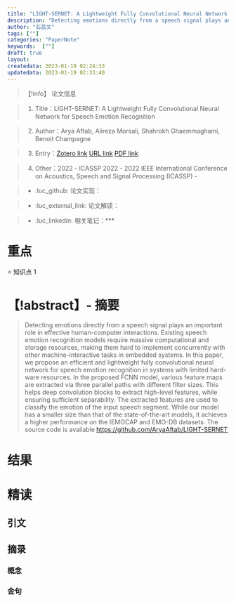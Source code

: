 ```yaml
---
title: "LIGHT-SERNET: A Lightweight Fully Convolutional Neural Network for Speech Emotion Recognition"
description: "Detecting emotions directly from a speech signal plays an important role in effective human-computer interactions. Existing speech emotion recognition models require massive computational and storage resources, making them hard to implement concurrently with other machine-interactive tasks in embedded systems. In this paper, we propose an efficient and lightweight fully convolutional neural network for speech emotion recognition in systems with limited hard-ware resources. In the proposed FCNN model, various feature maps are extracted via three parallel paths with different filter sizes. This helps deep convolution blocks to extract high-level features, while ensuring sufficient separability. The extracted features are used to classify the emotion of the input speech segment. While our model has a smaller size than that of the state-of-the-art models, it achieves a higher performance on the IEMOCAP and EMO-DB datasets. The source code is available https://github.com/AryaAftab/LIGHT-SERNET"
author: "石昌文"
tags: [""]
categories: "PaperNote"
keywords:  [""]
draft: true
layout: 
createdata: 2023-01-19 02:24:33
updatedata: 2023-01-19 02:33:40
---
```


> 【!info】 论文信息

>1. Title：LIGHT-SERNET: A Lightweight Fully Convolutional Neural Network for Speech Emotion Recognition

>2. Author：Arya Aftab, Alireza Morsali, Shahrokh Ghaemmaghami, Benoit Champagne

>3. Entry：[Zotero link](zotero://select/items/@aftabLIGHTSERNETLightweightFully2022) [URL link]() [PDF link](<file:///C\:\\Users\\19115\\OneDrive - stu.suda.edu.cn\\Zotero\\Aftab et al_2022_LIGHT-SERNET.pdf,E\:\\mypack\\人生规划\\3.进修\\2.升学\\04.硕士学习\\3.研究\\Zotero\\storage\\2RR9C4K9\\9746679.html[0]>)

>4. Other：2022 - ICASSP 2022 - 2022 IEEE International Conference on Acoustics, Speech and Signal Processing (ICASSP)     -   

>- :luc_github: 论文实现：

>- :luc_external_link: 论文解读：

>- :luc_linkedin: 相关笔记：***

# 重点

⭐ 知识点 1

# 【!abstract】- 摘要

> Detecting emotions directly from a speech signal plays an important role in effective human-computer interactions. Existing speech emotion recognition models require massive computational and storage resources, making them hard to implement concurrently with other machine-interactive tasks in embedded systems. In this paper, we propose an efficient and lightweight fully convolutional neural network for speech emotion recognition in systems with limited hard-ware resources. In the proposed FCNN model, various feature maps are extracted via three parallel paths with different filter sizes. This helps deep convolution blocks to extract high-level features, while ensuring sufficient separability. The extracted features are used to classify the emotion of the input speech segment. While our model has a smaller size than that of the state-of-the-art models, it achieves a higher performance on the IEMOCAP and EMO-DB datasets. The source code is available https://github.com/AryaAftab/LIGHT-SERNET

> 

# 结果

# 精读

## 引文

## 摘录

### 概念

### 金句
